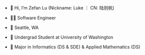 - 👋 Hi, I’m Zefan Lu (Nickname: Luke ｜ CN: 陆则帆)

- 🧑‍💻 Software Engineer

- 📍 Seattle, WA

- 🏫 Undergrad Student at University of Washington

- 📖 Major in Informatics (DS & SDE) & Applied Mathematics (DS)
